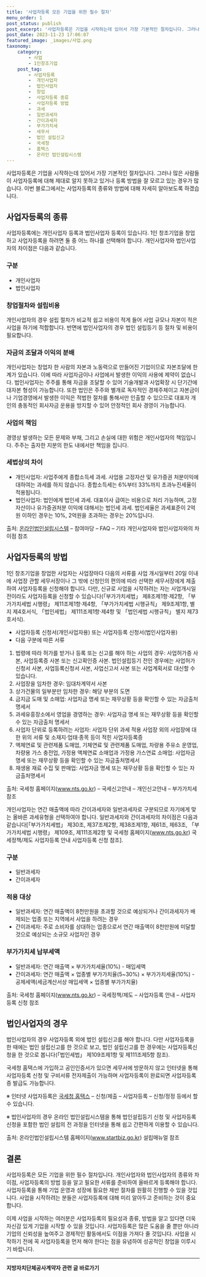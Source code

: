```yaml
---
title: '사업자등록 모든 기업을 위한 필수 절차'
menu_order: 1
post_status: publish
post_excerpt: '사업자등록은 기업을 시작하는데 있어서 가장 기본적인 절차입니다. 그러나 많은 사람들이 사업자등록에 대해 제대로 알지 못하고 있거나 등록 방법을 잘 모르고 있는 경우가 많습니다. 이번 블로그에서는 사업자등록의 종류와 방법에 대해 자세히 알아보도록 하겠습니다.'
post_date: 2023-11-23 17:06:07
featured_image: _images/사업.png
taxonomy:
    category:
        - 사업
        - 1인창조기업
    post_tag:
        - 사업자등록
        -  개인사업자
        -  법인사업자
        -  창업
        -  사업자등록 종류
        -  사업자등록 방법
        -  과세
        -  일반과세자
        -  간이과세자
        -  부가가치세
        -  세무서
        -  법인 설립신고
        -  국세청
        -  홈택스
        -  온라인 법인설립시스템
---
```



사업자등록은 기업을 시작하는데 있어서 가장 기본적인 절차입니다. 그러나 많은 사람들이 사업자등록에 대해 제대로 알지 못하고 있거나 등록 방법을 잘 모르고 있는 경우가 많습니다. 이번 블로그에서는 사업자등록의 종류와 방법에 대해 자세히 알아보도록 하겠습니다.

## 사업자등록의 종류

사업자등록에는 개인사업자 등록과 법인사업자 등록이 있습니다. 1인 창조기업을 창업하고 사업자등록을 하려면 둘 중 어느 하나를 선택해야 합니다. 개인사업자와 법인사업자의 차이점은 다음과 같습니다.

### 구분

- 개인사업자
- 법인사업자

### 창업절차와 설립비용

개인사업자의 경우 설립 절차가 비교적 쉽고 비용이 적게 들어 사업 규모나 자본이 적은 사업을 하기에 적합합니다. 반면에 법인사업자의 경우 법인 설립등기 등 절차 및 비용이 필요합니다.

### 자금의 조달과 이익의 분배

개인사업자는 창업자 한 사람의 자본과 노동력으로 만들어진 기업이므로 자본조달에 한계가 있습니다. 이에 따라 사업자금이나 사업에서 발생한 이익의 사용에 제약이 없습니다. 법인사업자는 주주를 통해 자금을 조달할 수 있어 기술개발과 사업확장 시 단기간에 대자본 형성이 가능합니다. 또한 법인은 주주와 별개로 독자적인 경제주체이고 자본금이나 기업경영에서 발생한 이익은 적법한 절차를 통해서만 인출할 수 있으므로 대표자 개인의 충동적인 회사자금 운용을 방지할 수 있어 안정적인 회사 경영이 가능합니다.

### 사업의 책임

경영상 발생하는 모든 문제와 부채, 그리고 손실에 대한 위험은 개인사업자의 책임입니다. 주주는 출자한 지분의 한도 내에서만 책임을 집니다.

### 세법상의 차이

- 개인사업자: 사업주에게 종합소득세 과세. 사업용 고정자산 및 유가증권 처분이익에 대하여는 과세를 하지 않습니다. 종합소득세는 6%부터 33%까지 초과누진세율이 적용됩니다.
- 법인사업자: 법인에게 법인세 과세. 대표이사 급여는 비용으로 처리 가능하며, 고정자산이나 유가증권처분 이익에 대해서는 법인세 과세. 법인세율은 과세표준이 2억원 이하인 경우는 10%, 2억원을 초과하는 경우는 20%입니다.

출처: [온라인법인설립시스템](www.startbiz.go.kr) – 참여마당 – FAQ – 기타 개인사업자와 법인사업자와의 차이점 참조

## 사업자등록의 방법

1인 창조기업을 창업한 사업자는 사업장마다 다음의 서류를 사업 개시일부터 20일 이내에 사업장 관할 세무서장이나 그 밖에 신청인의 편의에 따라 선택한 세무서장에게 제출하여 사업자등록을 신청해야 합니다. 다만, 신규로 사업을 시작하려는 자는 사업개시일 전이라도 사업자등록을 신청할 수 있습니다(「부가가치세법」 제8조제1항·제2항, 「부가가치세법 시행령」 제11조제1항·제4항, 「부가가치세법 시행규칙」 제9조제1항, 별지 제4호서식, 「법인세법」 제111조제1항·제4항 및 「법인세법 시행규칙」 별지 제73호서식).

- 사업자등록 신청서(개인사업자용) 또는 사업자등록 신청서(법인사업자용)
- 다음 구분에 따른 서류

1. 법령에 따라 허가를 받거나 등록 또는 신고를 해야 하는 사업의 경우: 사업허가증 사본, 사업등록증 사본 또는 신고확인증 사본. 법인설립등기 전인 경우에는 사업허가신청서 사본, 사업등록신청서 사본, 사업신고서 사본 또는 사업계획서로 대신할 수 있습니다.
2. 사업장을 임차한 경우: 임대차계약서 사본
3. 상가건물의 일부분만 임차한 경우: 해당 부분의 도면
4. 금지금 도매 및 소매업: 사업자금 명세 또는 재무상황 등을 확인할 수 있는 자금출처 명세서
5. 과세유흥장소에서 영업을 경영하는 경우: 사업자금 명세 또는 재무상황 등을 확인할 수 있는 자금출처 명세서
6. 사업자 단위로 등록하려는 사업자: 사업자 단위 과세 적용 사업장 외의 사업장에 대한 위의 서류 및 소재지·업태·종목 등이 적힌 사업자등록증
7. 액체연료 및 관련제품 도매업, 기체연료 및 관련제품 도매업, 차량용 주유소 운영업, 차량용 가스 충전업, 가정용 액체연료 소매업과 가정용 가스연료 소매업: 사업자금 명세 또는 재무상황 등을 확인할 수 있는 자금출처명세서
8. 재생용 재료 수집 및 판매업: 사업자금 명세 또는 재무상황 등을 확인할 수 있는 자금출처명세서

출처: 국세청 홈페이지(www.nts.go.kr) – 국세신고안내 – 개인신고안내 – 부가가치세 참조

개인사업자는 연간 매출액에 따라 간이과세자와 일반과세자로 구분되므로 자기에게 맞는 올바른 과세유형을 선택하여야 합니다. 일반과세자와 간이과세자의 차이점은 다음과 같습니다[「부가가치세법」 제30조, 제37조제2항, 제38조제1항, 제61조, 제63조, 「부가가치세법 시행령」 제109조, 제111조제2항 및 국세청 홈페이지(www.nts.go.kr) 국세정책/제도 사업자등록 안내 사업자등록 신청 참조].

### 구분

- 일반과세자
- 간이과세자

### 적용 대상

- 일반과세자: 연간 매출액이 8천만원을 초과할 것으로 예상되거나 간이과세자가 배제되는 업종 또는 지역에서 사업을 하려는 경우
- 간이과세자: 주로 소비자를 상대하는 업종으로서 연간 매출액이 8천만원에 미달할 것으로 예상되는 소규모 사업자인 경우

### 부가가치세 납부세액

- 일반과세자: 연간 매출액 × 부가가치세율(10%) - 매입세액
- 간이과세자: 연간 매출액 × 업종별 부가가치율(5~30%) × 부가가치세율(10%) - 공제세액(세금계산서상 매입세액 × 업종별 부가가치율)

출처: 국세청 홈페이지(www.nts.go.kr) – 국세정책/제도 – 사업자등록 안내 – 사업자등록 신청 참조

## 법인사업자의 경우

법인사업자의 경우 사업자등록 외에 법인 설립신고를 해야 합니다. 다만 사업자등록을 한 때에는 법인 설립신고를 한 것으로 보고, 법인 설립신고를 한 경우에는 사업자등록신청을 한 것으로 봅니다(「법인세법」 제109조제1항 및 제111조제5항 참조).

국세청 홈택스에 가입하고 공인인증서가 있으면 세무서에 방문하지 않고 인터넷을 통해 사업자등록 신청 및 구비서류 전자제출이 가능하며 사업자등록이 완료되면 사업자등록증 발급도 가능합니다.

※ 인터넷 사업자등록은 [국세청 홈택스](www.hometax.go.kr) – 신청/제출 – 사업자등록 – 신청/정정 등에서 할 수 있습니다.

※ 법인사업자의 경우 온라인 법인설립시스템을 통해 법인설립등기 신청 및 사업자등록 신청을 포함한 법인 설립의 전 과정을 인터넷을 통해 쉽고 간편하게 이용할 수 있습니다.

출처: 온라인법인설립시스템 홈페이지(www.startbiz.go.kr) 설립매뉴얼 참조

## 결론

사업자등록은 모든 기업을 위한 필수 절차입니다. 개인사업자와 법인사업자의 종류와 차이점, 사업자등록의 방법 등을 알고 필요한 서류를 준비하여 올바르게 등록해야 합니다. 사업자등록을 통해 기업 운영과 성장에 필요한 제반 절차를 원활히 진행할 수 있을 것입니다. 사업을 시작하려는 분들은 사업자등록에 대해 미리 알아두고 준비하는 것이 중요합니다.

이제 사업을 시작하는 여러분은 사업자등록의 필요성과 종류, 방법을 알고 있다면 더욱 자신감 있게 기업을 시작할 수 있을 것입니다. 사업자등록은 많은 도움을 줄 뿐만 아니라 기업의 신뢰성을 높여주고 경제적인 활동에서도 이점을 가져다 줄 것입니다. 사업을 시작하기 전에 꼭 사업자등록을 먼저 해야 한다는 점을 유념하여 성공적인 창업을 이루시기 바랍니다.
<!-- wp:separator -->
<hr class="wp-block-separator has-alpha-channel-opacity"/>
<!-- /wp:separator -->

<!-- wp:group {"backgroundColor":"base","layout":{"type":"constrained"}} -->
<div class="wp-block-group has-base-background-color has-background"><!-- wp:paragraph {"align":"center","fontSize":"medium"} -->
<p class="has-text-align-center has-large-font-size"><strong>지방자치단체공사계약자 관련 글 바로가기</strong></p>
<!-- /wp:paragraph -->


<!-- wp:latest-posts
{"categories":[{"id":7140,"count":19,"description":"","link":"https://uknowlaw.com/category/%ec%a7%80%eb%b0%a9%ec%9e%90%ec%b9%98%eb%8b%a8%ec%b2%b4%ea%b3%b5%ec%82%ac%ea%b3%84%ec%95%bd%ec%9e%90/","name":"지방자치단체공사계약자","slug":"지방자치단체공사계약자","taxonomy":"category","parent":0,"meta":[],"_links":{"self":[{"href":"https://uknowlaw.com/wp-json/wp/v2/categories/7140"}],"collection":[{"href":"https://uknowlaw.com/wp-json/wp/v2/categories"}],"about":[{"href":"https://uknowlaw.com/wp-json/wp/v2/taxonomies/category"}],"wp:post_type":[{"href":"https://uknowlaw.com/wp-json/wp/v2/posts?categories=7140"}],"curies":[{"name":"wp","href":"https://api.w.org/{rel}","templated":true}]}}],"postsToShow":100,"excerptLength":28,"postLayout":"grid","columns":2,"featuredImageAlign":"left","featuredImageSizeSlug":"large","fontSize":"small"} /--></div>
<!-- /wp:group -->